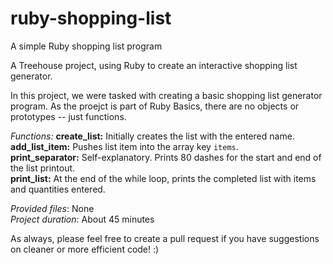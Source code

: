 # ruby-shopping-list
A simple Ruby shopping list program

A Treehouse project, using Ruby to create an interactive shopping list generator.

In this project, we were tasked with creating a basic shopping list generator program. As the proejct is part of Ruby Basics, there are no objects or prototypes -- just functions.

*Functions:*
**create_list:** Initially creates the list with the entered name.<br>
**add_list_item:** Pushes list item into the array key ```items```.<br>
**print_separator:** Self-explanatory. Prints 80 dashes for the start and end of the list printout.<br>
**print_list:** At the end of the while loop, prints the completed list with items and quantities entered.<br>

*Provided files*: None<br>
*Project duration*: About 45 minutes

As always, please feel free to create a pull request if you have suggestions on cleaner or more efficient code! :)

